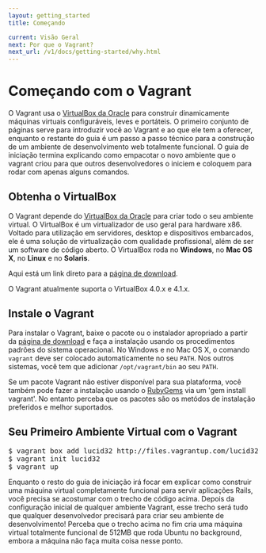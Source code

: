 ```yaml
---
layout: getting_started
title: Começando

current: Visão Geral
next: Por que o Vagrant?
next_url: /v1/docs/getting-started/why.html
---
```

# Começando com o Vagrant

O Vagrant usa o [VirtualBox da Oracle](http://www.virtualbox.org)
para construir dinamicamente máquinas virtuais configuráveis, leves e portáteis.
O primeiro conjunto de páginas serve para introduzir você ao Vagrant e ao que
ele tem a oferecer, enquanto o restante do guia é um passo a passo técnico para
a construção de um ambiente de desenvolvimento web totalmente funcional. O guia
de iniciação termina explicando como empacotar o novo ambiente que o vagrant
criou para que outros desenvolvedores o iniciem e coloquem para rodar com apenas
alguns comandos.

## Obtenha o VirtualBox

O Vagrant depende do [VirtualBox da Oracle](http://www.virtualbox.org) para
criar todo o seu ambiente virtual. O VirtualBox é um virtualizador de uso geral
para hardware x86. Voltado para utilização em servidores, desktop e
dispositivos embarcados, ele é uma solução de virtualização com qualidade
profissional, além de ser um software de código aberto. O VirtualBox roda no
**Windows**, no **Mac OS X**, no **Linux** e no **Solaris**.

Aqui está um link direto para a [página de download](http://www.virtualbox.org/wiki/Downloads).

O Vagrant atualmente suporta o VirtualBox 4.0.x e 4.1.x.

## Instale o Vagrant

Para instalar o Vagrant, baixe o pacote ou o instalador apropriado a partir
da [página de download](http://downloads.vagrantup.com) e faça a instalação
usando os procedimentos padrões do sistema operacional. No Windows e no Mac
OS X, o comando `vagrant` deve ser colocado automaticamente no seu `PATH`.
Nos outros sistemas, você tem que adicionar `/opt/vagrant/bin` ao seu `PATH`.

Se um pacote Vagrant não estiver disponível para sua plataforma, você também
pode fazer a instalação usando o [RubyGems](http://rubygems.org/gems/vagrant)
via um 'gem install vagrant'. No entanto perceba que os pacotes são os metódos
de instalação preferidos e melhor suportados.

## Seu Primeiro Ambiente Virtual com o Vagrant

<pre>
$ vagrant box add lucid32 http://files.vagrantup.com/lucid32.box
$ vagrant init lucid32
$ vagrant up
</pre>

Enquanto o resto do guia de iniciação irá focar em explicar como construir
uma máquina virtual completamente funcional para servir aplicações Rails, você
precisa se acostumar com o trecho de código acima. Depois da configuração
inicial de qualquer ambiente Vagrant, esse trecho será tudo que qualquer
desenvolvedor precisará para criar seu ambiente de desenvolvimento! Perceba que
o trecho acima no fim cria uma máquina virtual totalmente funcional de 512MB
que roda Ubuntu no background, embora a máquina não faça muita coisa nesse
ponto.
